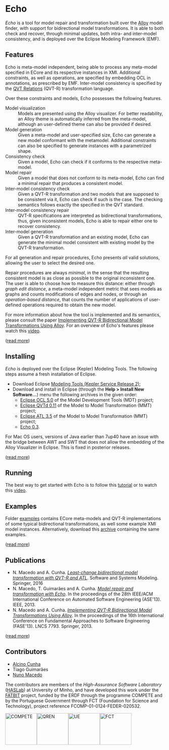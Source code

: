 # Echo

*Echo* is a tool for model repair and transformation built over the [Alloy](http://alloy.mit.edu) model finder, with support for bidirectional model transformations.
It is able to both check and recover, through minimal updates, both intra- and inter-model consistency, and is deployed over the Eclipse Modeling Framework (EMF).

## Features

Echo is meta-model independent, being able to process any meta-model specified in ECore and its respective instances in XMI. Additional constraints, as well as operations, are specified by embedding OCL in annotations, as prescribed by EMF. Inter-model consistency is specified by the [QVT Relations](http://www.omg.org/spec/QVT/1.1/) (QVT-R) transformation language.

Over these constraints and models, Echo possesses the following features.

<dl>
  <dt>Model visualization</dt>
  <dd>Models are presented using the Alloy visualizer. For better readability, an Alloy theme is automatically inferred from the meta-model, although an user-defined theme can also be provided if desired.</dd>

  <dt>Model generation</dt>
  <dd>Given a meta-model and user-specified size, Echo can generate a new model conformant with the metamodel. Additional constraints can also be specified to generate instances with a parametrized shape.</dd>

  <dt>Consistency check</dt>
  <dd>Given a model, Echo can check if it conforms to the respective meta-model.</dd>

  <dt>Model repair</dt>
  <dd>Given a model that does not conform to its meta-model, Echo can find a minimal repair that produces a consistent model.</dd>

  <dt>Inter-model consistency check</dt>
  <dd>Given a QVT-R transformation and two models that are supposed to be consistent via it, Echo can check if such is the case. The checking semantics follows exactly the specified in the QVT standard.</dd>

  <dt>Inter-model consistency repair</dt>
  <dd>QVT-R specifications are interpreted as bidirectional transformations, thus, given inconsistent models, Echo is able to repair either one to recover consistency.</dd>

  <dt>Inter-model generation</dt>
  <dd>Given a QVT-R transformation and an existing model, Echo can generate the minimal model consistent with existing model by the QVT-R transformation.</dd>
</dl>

For all generation and repair procedures, Echo presents *all* valid solutions, allowing the user to select the desired one.

Repair procedures are always *minimal*, in the sense that the resulting consistent model is as close as possible to the original inconsistent one. The user is able to choose how to measure this distance: either through *graph edit distance*, a meta-model independent metric that sees models as graphs and counts modifications of edges and nodes, or through an *operation-based distance*, that counts the number of applications of user-defined operations required to obtain the new model.

For more information about how the tool is implemented and its semantics, please consult the paper [Implementing QVT-R Bidirectional Model Transformations Using Alloy](https://nmacedo.github.io/pubs/FASE13.pdf). For an overview of Echo's features please watch this [video](https://vimeo.com/67716977).

([read more](https://github.com/haslab/echo/wiki/Overview))

## Installing

*Echo* is deployed over the Eclipse (Kepler) Modeling Tools. The following steps assume a fresh installation of Eclipse. 

* Download Eclipse [Modeling Tools (Kepler Service Release 2)](http://www.eclipse.org/downloads/packages/eclipse-modeling-tools/keplersr2);
* Download and install in Eclipse (through the **Help > Install New Software...**) menu the following archives in the given order:
  + [Eclipse OCL 5.0](http://www.eclipse.org/modeling/mdt/downloads/?project=ocl) of the Model Development Tools (MDT) project;
  + [Eclipse QVTd 0.11](http://www.eclipse.org/mmt/downloads/?project=qvtd) of the Model to Model Transformation (MMT) project;
  + [Eclipse ATL 3.5](http://www.eclipse.org/mmt/downloads/?project=atl) of the Model to Model Transformation (MMT) project;
  + [Echo 0.3](http://haslab.github.io/echo/downloads/echo-0.3.1.zip).

For Mac OS users, versions of Java earlier than 7up40 have an issue with the bridge between AWT and SWT that does not allow the embedding of the Alloy Visualizer in Eclipse. This is fixed in posterior releases.
<!---
### Command-line

* Checkout the latest stable version (v0.1) from the git repository:

```
git clone https://github.com/haslab/echo.git
cd echo
git checkout v0.1
```
* Compile the java source files into an executable jar by running `make.sh`:

```
./make.sh
```
This will create the `echo.jar` file in the project's root directory.
-->

([read more](https://github.com/haslab/echo/wiki/Install))

## Running

The best way to get started with Echo is to follow this [tutorial](https://github.com/haslab/echo/wiki/Tutorial) or to watch this [video](https://vimeo.com/67716977).

<!---
### Command-line

At the moment, Echo is available through an executable jar. The basic syntax is
```sh
java -jar echo.jar -check -q <qvtr> -m <models>... -i <instances>...
java -jar echo.jar -enforce <direction> -q <qvtr> -m <models>... -i <instances>...
```
for checkonly and enforce mode respectively. Metamodels should be presented in ECore, while instances should be xmi files conforming to the respective metamodels and presented in the order defined by the QVT-R transformation.

Additional options include:
```
-d, --delta <nat>           maximum delta between the original and the new generated instances
-o, --nooverwrite           do not overwrite the original instance xmi with the newly generated
-t, --conformance           test if instances conform to the models before applying qvt
```

Echo can also simply be run to check if the instances conform to the models as:
```sh
java -jar -t -m <models>... -i <instances>...
```
-->

## Examples

Folder [examples](http://github.com/haslab/echo/tree/master/examples) contains ECore meta-models and QVT-R implementations of some typical bidirectional transformations, as well some example XMI model instances. Alternatively, download this [archive](http://haslab.github.io/echo/downloads/echo-0.3.0_examples.zip) containing the same examples.

<!--Files `enforce` and `check` are example commands that perform consistency checks and enforcement executions, respectively.-->

([read more](https://github.com/haslab/echo/wiki/Examples))

## Publications

* N. Macedo and A. Cunha. [*Least-change bidirectional model transformation with QVT-R and ATL*](https://nmacedo.github.io/pubs/SoSyM16.pdf). Software and Systems Modeling. Springer, 2016
* N. Macedo, T. Guimarães and A. Cunha. [*Model repair and transformation with Echo*](https://nmacedo.github.io/pubs/ASE13.pdf). In the proceedings of the 28th IEEE/ACM International Conference on Automated Software Engineering (ASE'13). IEEE, 2013.
* N. Macedo and A. Cunha. [*Implementing QVT-R Bidirectional Model Transformations Using Alloy*](https://nmacedo.github.io/pubs/FASE13.pdf). In the proceedings of the 16th International Conference on Fundamental Approaches to Software Engineering (FASE'13). LNCS 7793. Springer, 2013.

([read more](https://github.com/haslab/echo/wiki/Publications))

## Contributors
* [Alcino Cunha](http://di.uminho.pt/~mac)
* Tiago Guimarães 
* [Nuno Macedo](http://nmacedo.github.io/)

The contributors are members of the *High-Assurance Software Laboratory* ([HASLab](haslab.di.uminho.pt)) at University of Minho, and have developed this work under the [FATBIT](fatbit.di.uminho.pt) project, funded by the ERDF through the programme COMPETE and by the Portuguese Government through FCT (Foundation for Science and Technology), project reference FCOMP-01-0124-FEDER-020532.

<img src="http://haslab.github.io/echo/images/Logo_Compete.jpg" alt="COMPETE" height="100px"/><img src="http://haslab.github.io/echo/images/Logo_QREN.jpg" alt="QREN" height="100px"/><img src="http://haslab.github.io/echo/images/Logo_UE.jpg" alt="UE" height="100px"/><img src="http://haslab.github.io/echo/images/Logo_FCT.jpg" alt="FCT" height="100px"/>
